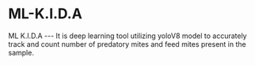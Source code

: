 # ML-K.I.D.A
ML K.I.D.A --- It is deep learning tool utilizing yoloV8 model to accurately track and count number of predatory mites and feed mites present in the sample.
